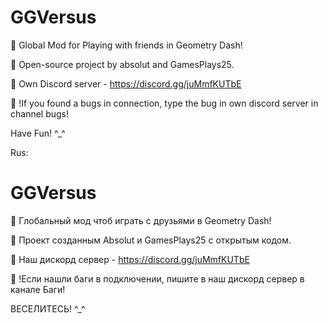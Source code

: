 # GGVersus
👥 Global Mod for Playing with friends in Geometry Dash!

🌌 Open-source project by absolut and GamesPlays25.

💬 Own Discord server - https://discord.gg/juMmfKUTbE

🔨 !If you found a bugs in connection, type the bug in own discord server in channel bugs!

Have Fun! ^_^ 

Rus:

# GGVersus

👥 Глобальный мод чтоб играть с друзьями в Geometry Dash!

🌌 Проект созданным Absolut и GamesPlays25 с открытым кодом.

💬 Наш дискорд сервер - https://discord.gg/juMmfKUTbE

🔨 !Если нашли баги в подключении, пишите в наш дискорд сервер в канале Баги!

ВЕСЕЛИТЕСЬ! ^_^
